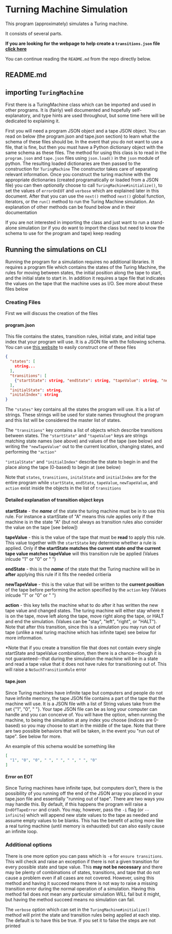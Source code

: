 # Turning Machine Simulation

This program (approximately) simulates a Turing machine.

It consists of several parts.

**If you are looking for the webpage to help create a `transitions.json` file [click here](https://eluni.co/TuringMachine/web/transition-maker.html)**

You can continue reading the `README.md` from the repo directly below.

## README.md

## importing `TuringMachine`
First there is a TuringMachine class which can be imported and used in other programs.
It is (fairly) well documented and hopefully self-explanatory, and type hints are used throughout,
but some time here will be dedicated to explaining it. 

First you will need a program JSON object and a tape JSON object. You can read on below
(the program.json and tape.json section) to learn what the schema of these files should be. 
In the event that you do not want to use a file, that is fine, but then you must have a Python
dictionary object with the same schema as these files. The method for using this class is to 
read in the `program.json` and `tape.json` files using `json.load()` in the `json` module 
of python. The resulting loaded dictionaries are then passed to the construction for `TuringMachine`
The constructor takes care of separating relevant information. Once you construct the turing machine
with the appropriate dictionaries (created programatically or loaded from a JSON file) you can then
*optionally* choose to call `TuringMachine#initialize()`, to set the values of `errorOnEOT` and 
`verbose` which are explained later in this document. After that you can use the `next()` method
`next()` global function, iterators, or the `run()` method to run the Turing Machine simulation.
An explanation of other methods can be found below and in their documentation

If you are not interested in importing the class and just want to run a stand-alone
simulation (or if you do want to import the class but need to know the schema to use
for the program and tape) keep reading

## Running the simulations on CLI
Running the program for a simulation requires no additional libraries. It requires a 
program file which contains the states of the Turing Machine, the rules for moving 
between states, the initial position along the tape to start, and the initial state
to start in. In addition it requires a tape file that indicates the values on the 
tape that the machine uses as I/O. See more about these files below

### Creating Files
First we will discuss the creation of the files

#### program.json
This file contains the states, transition rules, initial state, and initial tape index
that your program will use. It is a JSON file with the following schema. You can use
[this website](https://eluni.co/TuringMachine/web/transition-maker.html) to easily construct 
one of these files
```json
{
  "states": [
    string...
  ],
  "transitions": [
    {"startState": string, "endState": string, "tapeValue": string, "newTapeValue": string, "action": string}...
  ],
  "initialState": string,
  "initalIndex": string
}
```

The `"states"` key contains all the states the program will use. It is a list of strings.
These strings will be used for state names throughout the program and this list will
be considered the master list of states.

The `"transitions"` key contains a list of objects which describe transitions
between states. The `"startState"` and `"tapeValue"` keys are strings matching
state names (see above) and values of the tape (see below) and writing the
`"newTapeValue"` out to the current location, changing states, and performing the `"action"`

`"intialState"` and `"initialIndex"` describe the state to begin in and the place along the
tape (0-based) to begin at (see below)

Note that `states`, `transitions`, `initalState` and `initialIndex` are for the entire program while `startState`, `endState`, `tapeValue`, `newTapeValue`, and `action` exist inside the objects in the list of `transitions`

#### Detailed explanation of transition object keys
**startState** - the ***name*** of the state the turing machine must be in to use this rule. For instance a startState of "A" means this rule applies only if the machine is in the state "A" (but not always as transition rules also consider the value on the tape
[see below])

**tapeValue** - this is the value of the tape that must be **read** to apply this rule. This value together with the `startState` key determine whether a rule is applied. Only if **the startState matches the current state *and* the current tape value matches tapeValue** will this transition rule be applied (Values inlcude "1" or "0" or " ")

**endState** - this is the ***name*** of the state that the Turing machine will be in **after** applying this rule if it fits
the needed critieria

**newTapeValue** - this is the value that will be written to the **current position** of the tape before performing the
action specified by the `action` key (Values inlcude "1" or "0" or " ")

**action** - this key tells the machine what to do after it has written the new tape value and changed states. The turing machine will either stay where it is on the tape, move left along the tape, move right along the tape, or HALT and end the simulation. (Values can be "stay", "left", "right", or "HALT"). Note that after this transition, since this is a simulation you may run out of tape (unlike a real turing machine which has infinite tape) see below for more information.

*Note that if you create a transition file that does not contain every single startState and tapeValue combination, then
there is a chance--though it is not guaranteed--that during the simulation the machine will be in a state and read a
tape value that it does not have rules for transitioning out of. This will raise a `NoSuchTransitionRule` error

#### tape.json
Since Turing machines have infinite tape but computers and people do not have infinite memory, the tape JSON file
contains a part of the tape that the machine will use. It is a JSON file with a list of String values take from the set
{"1", "0", " "}. Your tape JSON file can be as long your computer can handle and you can conceive of. You
will have the option, when running the machine, to being the simulation at any index you choose (indices are 0-based)
so you may choose to start in the middle of the tape. Note that there are two possible behaviors that will be taken, 
in the event you "run out of tape". See below for more.

An example of this schema would be something like
```json
[
  "1", "0", "0", " ", " ", " ", " ", "0"
]

```

#### Error on EOT
Since Turing machines have infinite tape, but computers don't, there is the possibility of you running off the end
of the JSON array you placed in your tape.json file and essentially "running out of tape". There are two ways you may handle this. By default, if this happens the program will raise a `EndOfTapeError` and crash. You may, however, pass the
`-i` flag (or `--infinite`) which will append new state values to the tape as needed and assume empty values to be blanks.
This has the benefit of acting more like a real turing machine (until memory is exhausted) but can also easily cause an
infinite loop.

### Additional options

There is one more option you can pass which is `-e` for `ensure transitions`. This will check and raise an exception
if there is not a given transition for every possible state and tape value. This **may not be necessary** and there
may be plenty of combinations of states, transitions, and tape that do not cause a problem even if all cases are not covered.
However, using this method and having it succeed means there is not way to raise a missing transition error
during the normal operation of a simulation. Having this method fail does not mean any particular simulation
WILL fail but it might, but having the method succeed means no simulation can fail.

The `verbose` option which can set in the `TuringMachine#initialize()` method will print the state and transition
rules being applied at each step. The default is to have this be true. If you set it to false the steps are not printed